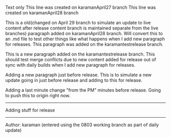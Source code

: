 Text only
This line was created on karamanApril27 branch
This line was created on karamanApril28 branch

This is a old(changed on April 29 branch to simulate an update to live content after release content branch is maintained separate from the live branches) paragraph added on karamanApril28 branch.  Will convert this to an .md file to test other things like what happens<merging conflicts here locally>
when I add new paragraph for releases. This paragraph was added on the karamantestrelease branch.

This is a new paragraph added on the karamantestrelease branch.
This should test merge conflicts due to new
content added for release out of sync with
daily builds when I add new paragraph for releases.

Adding a new paragraph just before release.  This is to simulate a new update going in just before release and adding to this for release.

Adding a last minute change "from the PM" minutes before release.  Going to push this to origin right now.

---
Adding stuff for release

---
Author: karaman (entered using the 0803 working branch as part of daily update)
